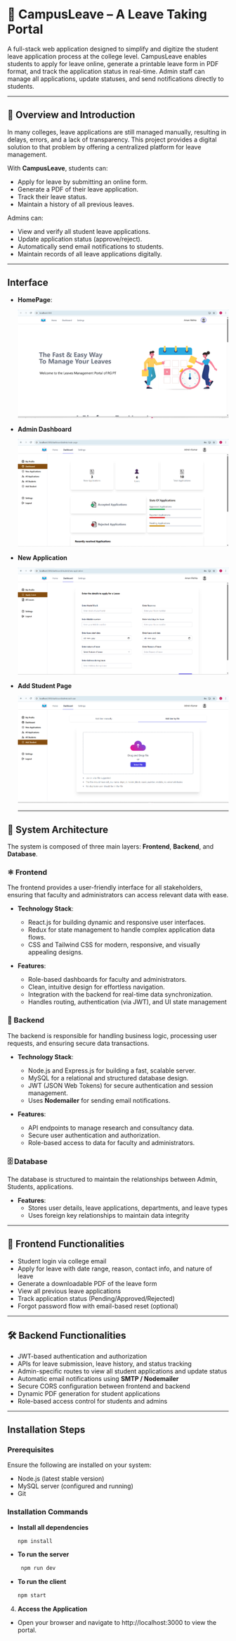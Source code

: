 # 🚀 CampusLeave – A Leave Taking Portal

A full-stack web application designed to simplify and digitize the student leave application process at the college level. CampusLeave enables students to apply for leave online, generate a printable leave form in PDF format, and track the application status in real-time. Admin staff can manage all applications, update statuses, and send notifications directly to students.

---

## 📘 Overview and Introduction

In many colleges, leave applications are still managed manually, resulting in delays, errors, and a lack of transparency. This project provides a digital solution to that problem by offering a centralized platform for leave management.

With **CampusLeave**, students can:
- Apply for leave by submitting an online form.
- Generate a PDF of their leave application.
- Track their leave status.
- Maintain a history of all previous leaves.

Admins can:
- View and verify all student leave applications.
- Update application status (approve/reject).
- Automatically send email notifications to students.
- Maintain records of all leave applications digitally.

---

## Interface

- **HomePage**:
  
    ![Alt Text](https://github.com/amankr2076/Leave-Portal/blob/main/Images/HomePage.png)

- **Admin Dashboard**

    ![Alt Text](https://github.com/amankr2076/Leave-Portal/blob/main/Images/AdminDashboard.png)

- **New Application**

    ![Alt Text](https://github.com/amankr2076/Leave-Portal/blob/main/Images/NewApplicationPage.png)

- **Add Student Page**

    ![Alt Text](https://github.com/amankr2076/Leave-Portal/blob/main/Images/AddStudentPage.png)





  ---






## 🧩 System Architecture
The system is composed of three main layers: **Frontend**, **Backend**, and **Database**.

### ⚛️ Frontend
The frontend provides a user-friendly interface for all stakeholders, ensuring that faculty and administrators can access relevant data with ease. 
    
- **Technology Stack**:  
  - React.js for building dynamic and responsive user interfaces.  
  - Redux for state management to handle complex application data flows.  
  - CSS and Tailwind CSS for modern, responsive, and visually appealing designs.

- **Features**:  
  - Role-based dashboards for faculty and administrators.  
  - Clean, intuitive design for effortless navigation.  
  - Integration with the backend for real-time data synchronization.
  - Handles routing, authentication (via JWT), and UI state management

### 🔧 Backend
  The backend is responsible for handling business logic, processing user requests, and ensuring secure data transactions.  

- **Technology Stack**:  
  - Node.js and Express.js for building a fast, scalable server.  
  - MySQL for a relational and structured database design.  
  - JWT (JSON Web Tokens) for secure authentication and session management.
  - Uses **Nodemailer** for sending email notifications.

- **Features**:  
  - API endpoints to manage research and consultancy data.  
  - Secure user authentication and authorization.  
  - Role-based access to data for faculty and administrators. 


### 🗄️ Database
  The database is structured to maintain the relationships between Admin, Students, applications. 
- **Features**: 
  - Stores user details, leave applications, departments, and leave types
  - Uses foreign key relationships to maintain data integrity

---

## 🎨 Frontend Functionalities

- Student login via college email
- Apply for leave with date range, reason, contact info, and nature of leave
- Generate a downloadable PDF of the leave form
- View all previous leave applications
- Track application status (Pending/Approved/Rejected)
- Forgot password flow with email-based reset (optional)

---

## 🛠 Backend Functionalities

- JWT-based authentication and authorization
- APIs for leave submission, leave history, and status tracking
- Admin-specific routes to view all student applications and update status
- Automatic email notifications using **SMTP / Nodemailer**
- Secure CORS configuration between frontend and backend
- Dynamic PDF generation for student applications
- Role-based access control for students and admins

---


## Installation Steps  

### Prerequisites  
Ensure the following are installed on your system:  
- Node.js (latest stable version)  
- MySQL server (configured and running)  
- Git

  
### Installation Commands  

- **Install all dependencies**  
   ```bash  
   npm install
   ```
- **To run the server**
  ```bash
   npm run dev
  ```
- **To run the client**
  ```bash
  npm start
  ```
4. **Access the Application**
  - Open your browser and navigate to http://localhost:3000 to view the portal.

